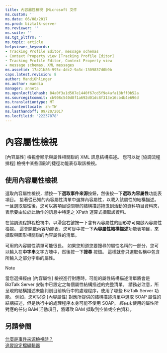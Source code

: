 ```yaml
---
title: 內容屬性檢視 |Microsoft 文件
ms.custom: ''
ms.date: 06/08/2017
ms.prod: biztalk-server
ms.reviewer: ''
ms.suite: ''
ms.tgt_pltfrm: ''
ms.topic: article
helpviewer_keywords:
- Tracking Profile Editor, message schemas
- Context Property view [Tracking Profile Editor]
- Tracking Profile Editor, Context Property view
- message schemas, XML messages
ms.assetid: 17a21b86-995c-4dc2-9a3c-1309837d0b9b
caps.latest.revision: 8
author: MandiOhlinger
ms.author: mandia
manager: anneta
ms.openlocfilehash: 84a0f3a1d507e1440f67cd5f9e4afa18bff0b52a
ms.sourcegitcommit: cb908c540d8f1a692d01dc8f313e16cb4b4e696d
ms.translationtype: MT
ms.contentlocale: zh-TW
ms.lasthandoff: 09/20/2017
ms.locfileid: "22237878"
---
```

# <a name="context-property-view"></a>內容屬性檢視
[內容屬性] 檢視會顯示與屬性相關聯的 XML 訊息結構描述。 您可以從 [協調流程排程] 檢視中某些圖形的捷徑功能表存取該檢視。  
  
## <a name="working-with-the-context-property-view"></a>使用內容屬性檢視  
 選取內容屬性檢視，請按一下**選取事件來源**按鈕，然後按一下**選取內容屬性**功能表項目。 接著從已知的內容屬性清單中選擇內容屬性，以載入該屬性的結構描述。 一旦選取屬性後，您可以將項目從關聯的結構描述拖曳到活動的資料項目資料夾，表示要由位於此動作的訊息中特定之 XPath 運算式擷取該資料。  
  
 在協調流程排程檢視中，以滑鼠右鍵按一下含有內容屬性的圖形亦可開啟內容屬性檢視。 這會開啟內容功能表，您可從中按一下**內容屬性結構描述**功能表項目，來擷取與圖形相關聯的內容屬性的清單。  
  
 可用的內容屬性清單可能很長。 如果您知道您要搜尋的屬性名稱的一部分，您可以輸入在**中字串**文字方塊中，然後按一下**搜尋** 按鈕。 這樣就會只選取名稱中包含所輸入之部分字串的屬性。  
  
> [!NOTE]
>  當您選擇經由 [內容屬性] 檢視進行對應時，可能的屬性結構描述清單將會是 BizTalk Server 安裝中已設定之每個屬性結構描述的完整清單。  請務必注意，所呈現的結構描述未能判別目前執行中的處理程序，使用了哪些 BizTalk Server 功能。 例如，您可以從 [內容屬性] 對應所提供的結構描述清單中選取 SOAP 屬性的結構描述，但是執行中的處理程序本身可能不使用 SOAP。 經由未使用的屬性所對應的任何 BAM 活動項目，將導致 BAM 擷取到空值或空白資料。  
  
## <a name="see-also"></a>另請參閱  
 [什麼是事件來源檢視時？](../core/what-is-the-source-event-view.md)   
 [追蹤設定檔編輯器](../core/tracking-profile-editor.md)